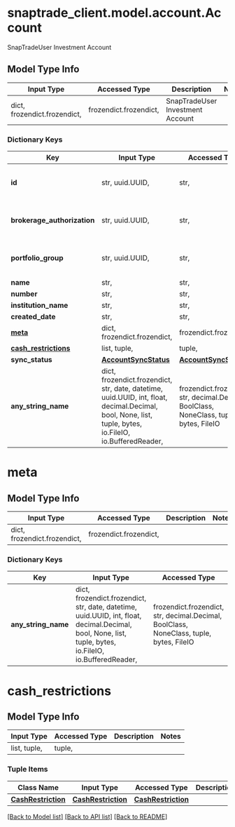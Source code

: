 # snaptrade_client.model.account.Account

SnapTradeUser Investment Account

## Model Type Info
Input Type | Accessed Type | Description | Notes
------------ | ------------- | ------------- | -------------
dict, frozendict.frozendict,  | frozendict.frozendict,  | SnapTradeUser Investment Account | 

### Dictionary Keys
Key | Input Type | Accessed Type | Description | Notes
------------ | ------------- | ------------- | ------------- | -------------
**id** | str, uuid.UUID,  | str,  |  | [optional] value must be a uuid
**brokerage_authorization** | str, uuid.UUID,  | str,  |  | [optional] value must be a uuid
**portfolio_group** | str, uuid.UUID,  | str,  |  | [optional] value must be a uuid
**name** | str,  | str,  |  | [optional] 
**number** | str,  | str,  |  | [optional] 
**institution_name** | str,  | str,  |  | [optional] 
**created_date** | str,  | str,  |  | [optional] 
**[meta](#meta)** | dict, frozendict.frozendict,  | frozendict.frozendict,  |  | [optional] 
**[cash_restrictions](#cash_restrictions)** | list, tuple,  | tuple,  |  | [optional] 
**sync_status** | [**AccountSyncStatus**](AccountSyncStatus.md) | [**AccountSyncStatus**](AccountSyncStatus.md) |  | [optional] 
**any_string_name** | dict, frozendict.frozendict, str, date, datetime, uuid.UUID, int, float, decimal.Decimal, bool, None, list, tuple, bytes, io.FileIO, io.BufferedReader,  | frozendict.frozendict, str, decimal.Decimal, BoolClass, NoneClass, tuple, bytes, FileIO | any string name can be used but the value must be the correct type | [optional]

# meta

## Model Type Info
Input Type | Accessed Type | Description | Notes
------------ | ------------- | ------------- | -------------
dict, frozendict.frozendict,  | frozendict.frozendict,  |  | 

### Dictionary Keys
Key | Input Type | Accessed Type | Description | Notes
------------ | ------------- | ------------- | ------------- | -------------
**any_string_name** | dict, frozendict.frozendict, str, date, datetime, uuid.UUID, int, float, decimal.Decimal, bool, None, list, tuple, bytes, io.FileIO, io.BufferedReader,  | frozendict.frozendict, str, decimal.Decimal, BoolClass, NoneClass, tuple, bytes, FileIO | any string name can be used but the value must be the correct type | [optional]

# cash_restrictions

## Model Type Info
Input Type | Accessed Type | Description | Notes
------------ | ------------- | ------------- | -------------
list, tuple,  | tuple,  |  | 

### Tuple Items
Class Name | Input Type | Accessed Type | Description | Notes
------------- | ------------- | ------------- | ------------- | -------------
[**CashRestriction**](CashRestriction.md) | [**CashRestriction**](CashRestriction.md) | [**CashRestriction**](CashRestriction.md) |  | 

[[Back to Model list]](../../README.md#documentation-for-models) [[Back to API list]](../../README.md#documentation-for-api-endpoints) [[Back to README]](../../README.md)

